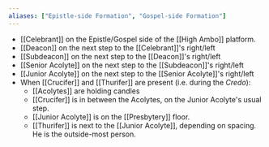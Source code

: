 ```yaml
---
aliases: ["Epistle-side Formation", "Gospel-side Formation"]
---
```

- [[Celebrant]] on the Epistle/Gospel side of the [[High Ambo]] platform.
- [[Deacon]] on the next step to the [[Celebrant]]'s right/left
- [[Subdeacon]] on the next step to the [[Deacon]]'s right/left
- [[Senior Acolyte]] on the next step to the [[Subdeacon]]'s right/left
- [[Junior Acolyte]] on the next step to the [[Senior Acolyte]]'s right/left
- When [[Crucifer]] and [[Thurifer]] are present (i.e. during the _Credo_):
	- [[Acolytes]] are holding candles
	- [[Crucifer]] is in between the Acolytes, on the Junior Acolyte's usual step.
	- [[Junior Acolyte]] is on the [[Presbytery]] floor.
	- [[Thurifer]] is next to the [[Junior Acolyte]], depending on spacing. He is the outside-most person.
